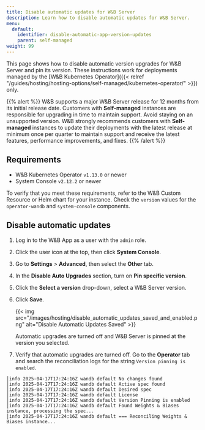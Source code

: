 ```yaml
---
title: Disable automatic updates for W&B Server
description: Learn how to disable automatic updates for W&B Server.
menu:
  default:
    identifier: disable-automatic-app-version-updates
    parent: self-managed
weight: 99
---
```


This page shows how to disable automatic version upgrades for W&B Server and pin its version. These instructions work for deployments managed by the [W&B Kubernetes Operator]({{< relref "/guides/hosting/hosting-options/self-managed/kubernetes-operator/" >}}) only.

{{% alert %}}
W&B supports a major W&B Server release for 12 months from its initial release date. Customers with **Self-managed** instances are responsible for upgrading in time to maintain support. Avoid staying on an unsupported version. W&B strongly recommends customers with **Self-managed** instances to update their deployments with the latest release at minimum once per quarter to maintain support and receive the latest features, performance improvements, and fixes.
{{% /alert %}}

## Requirements

- W&B Kubernetes Operator `v1.13.0` or newer
- System Console `v2.12.2` or newer

To verify that you meet these requirements, refer to the W&B Custom Resource or Helm chart for your instance. Check the `version` values for the `operator-wandb` and `system-console` components.

## Disable automatic updates
1. Log in to the W&B App as a user with the `admin` role.
2. Click the user icon at the top, then click **System Console**.
3. Go to **Settings** > **Advanced**, then select the **Other** tab.
4. In the **Disable Auto Upgrades** section, turn on **Pin specific version**.
5. Click the **Select a version** drop-down, select a W&B Server version.
6. Click **Save**.

    {{< img src="/images/hosting/disable_automatic_updates_saved_and_enabled.png" alt="Disable Automatic Updates Saved" >}}

    Automatic upgrades are turned off and W&B Server is pinned at the version you selected.
1. Verify that automatic upgrades are turned off. Go to the **Operator** tab and search the reconciliation logs for the string `Version pinning is enabled`.

```
│info 2025-04-17T17:24:16Z wandb default No changes found
│info 2025-04-17T17:24:16Z wandb default Active spec found
│info 2025-04-17T17:24:16Z wandb default Desired spec
│info 2025-04-17T17:24:16Z wandb default License
│info 2025-04-17T17:24:16Z wandb default Version Pinning is enabled
│info 2025-04-17T17:24:16Z wandb default Found Weights & Biases instance, processing the spec...
│info 2025-04-17T17:24:16Z wandb default === Reconciling Weights & Biases instance...
```